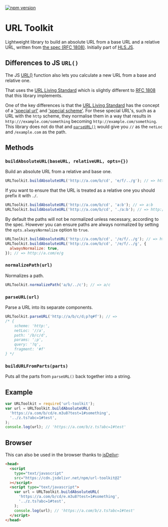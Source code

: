 [![npm version](https://badge.fury.io/js/url-toolkit.svg)](https://badge.fury.io/js/url-toolkit)

# URL Toolkit

Lightweight library to build an absolute URL from a base URL and a relative URL, written from [the spec (RFC 1808)](https://tools.ietf.org/html/rfc1808). Initially part of [HLS.JS](https://github.com/video-dev/hls.js).

## Differences to JS `URL()`

The JS [URL()](https://developer.mozilla.org/en-US/docs/Web/API/URL/URL) function also lets you calculate a new URL from a base and relative one.

That uses the [URL Living Standard](https://url.spec.whatwg.org/) which is slightly different to [RFC 1808](https://tools.ietf.org/html/rfc1808) that this library implements.

One of the key differences is that the [URL Living Standard](https://url.spec.whatwg.org/) has the concept of a ['special url'](https://url.spec.whatwg.org/#is-special) and ['special scheme'](https://url.spec.whatwg.org/#special-scheme). For these special URL's, such as a URL with the `http` scheme, they normalise them in a way that results in `http:///example.com/something` becoming `http://example.com/something`. This library does not do that and [`parseURL()`](#parseurlurl) would give you `//` as the `netLoc` and `/example.com` as the path.

## Methods

### `buildAbsoluteURL(baseURL, relativeURL, opts={})`

Build an absolute URL from a relative and base one.

```javascript
URLToolkit.buildAbsoluteURL('http://a.com/b/cd', 'e/f/../g'); // => http://a.com/b/e/g
```

If you want to ensure that the URL is treated as a relative one you should prefix it with `./`.

```javascript
URLToolkit.buildAbsoluteURL('http://a.com/b/cd', 'a:b'); // => a:b
URLToolkit.buildAbsoluteURL('http://a.com/b/cd', './a:b'); // => http://a.com/b/a:b
```

By default the paths will not be normalized unless necessary, according to the spec. However you can ensure paths are always normalized by setting the `opts.alwaysNormalize` option to `true`.

```javascript
URLToolkit.buildAbsoluteURL('http://a.com/b/cd', '/e/f/../g'); // => http://a.com/e/f/../g
URLToolkit.buildAbsoluteURL('http://a.com/b/cd', '/e/f/../g', {
  alwaysNormalize: true,
}); // => http://a.com/e/g
```

### `normalizePath(url)`

Normalizes a path.

```javascript
URLToolkit.normalizePath('a/b/../c'); // => a/c
```

### `parseURL(url)`

Parse a URL into its separate components.

```javascript
URLToolkit.parseURL('http://a/b/c/d;p?q#f'); // =>
/* {
	scheme: 'http:',
	netLoc: '//a',
	path: '/b/c/d',
	params: ';p',
	query: '?q',
	fragment: '#f'
} */
```

### `buildURLFromParts(parts)`

Puts all the parts from `parseURL()` back together into a string.

## Example

```javascript
var URLToolkit = require('url-toolkit');
var url = URLToolkit.buildAbsoluteURL(
  'https://a.com/b/cd/e.m3u8?test=1#something',
  '../z.ts?abc=1#test',
);
console.log(url); // 'https://a.com/b/z.ts?abc=1#test'
```

## Browser

This can also be used in the browser thanks to [jsDelivr](https://github.com/jsdelivr/jsdelivr):

```html
<head>
  <script
    type="text/javascript"
    src="https://cdn.jsdelivr.net/npm/url-toolkit@2"
  ></script>
  <script type="text/javascript">
    var url = URLToolkit.buildAbsoluteURL(
      'https://a.com/b/cd/e.m3u8?test=1#something',
      '../z.ts?abc=1#test',
    );
    console.log(url); // 'https://a.com/b/z.ts?abc=1#test'
  </script>
</head>
```

